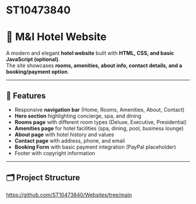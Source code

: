 # ST10473840
# 🏨 M&I Hotel Website

A modern and elegant **hotel website** built with **HTML, CSS, and basic JavaScript (optional)**.  
The site showcases **rooms, amenities, about info, contact details, and a booking/payment option**.

---

## 📌 Features
- Responsive **navigation bar** (Home, Rooms, Amenities, About, Contact)
- **Hero section** highlighting concierge, spa, and dining
- **Rooms page** with different room types (Deluxe, Executive, Presidential)
- **Amenities page** for hotel facilities (spa, dining, pool, business lounge)
- **About page** with hotel history and values
- **Contact page** with address, phone, and email
- **Booking Form** with basic payment integration (PayPal placeholder)
- Footer with copyright information

---

## 🗂️ Project Structure

https://github.com/ST10473840/Websites/tree/main

